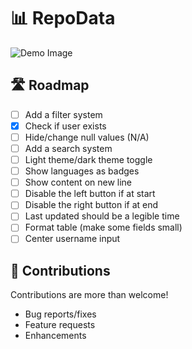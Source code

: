 # 📊 RepoData

![Demo Image](https://user-images.githubusercontent.com/105208736/182789236-8e387a4d-a9ff-4aca-8906-af0a1e7725bd.png)

## 🛣️ Roadmap
- [ ] Add a filter system
- [x] Check if user exists
- [ ] Hide/change null values (N/A)
- [ ] Add a search system
- [ ] Light theme/dark theme toggle
- [ ] Show languages as badges
- [ ] Show content on new line 
- [ ] Disable the left button if at start
- [ ] Disable the right button if at end
- [ ] Last updated should be a legible time
- [ ] Format table (make some fields small)
- [ ] Center username input

## 🤝 Contributions
Contributions are more than welcome!
- Bug reports/fixes
- Feature requests
- Enhancements 
